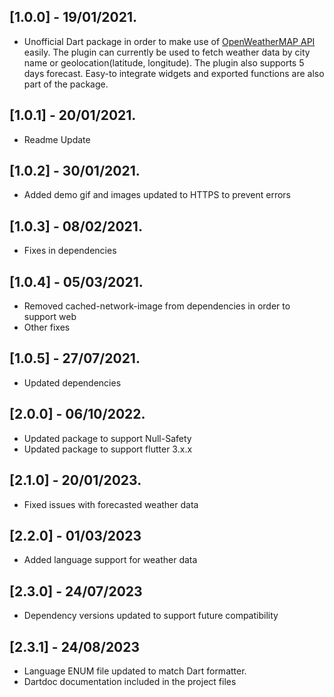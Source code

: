 ## [1.0.0] - 19/01/2021.

* Unofficial Dart package in order to make use of [OpenWeatherMAP API](https://openweathermap.org/) easily.
The plugin can currently be used to fetch weather data by city name or geolocation(latitude, longitude). The plugin also supports 5 days forecast.
Easy-to integrate widgets and exported functions are also part of the package.

## [1.0.1] - 20/01/2021.

* Readme Update

## [1.0.2] - 30/01/2021.

* Added demo gif and images updated to HTTPS to prevent errors

## [1.0.3] - 08/02/2021.

* Fixes in dependencies

## [1.0.4] - 05/03/2021.

* Removed cached-network-image from dependencies in order to support web
* Other fixes

## [1.0.5] - 27/07/2021.

* Updated dependencies

## [2.0.0] - 06/10/2022.

* Updated package to support Null-Safety
* Updated package to support flutter 3.x.x

## [2.1.0] - 20/01/2023.

* Fixed issues with forecasted weather data

## [2.2.0] - 01/03/2023

* Added language support for weather data

## [2.3.0] - 24/07/2023

* Dependency versions updated to support future compatibility

## [2.3.1] - 24/08/2023

* Language ENUM file updated to match Dart formatter. 
* Dartdoc documentation included in the project files